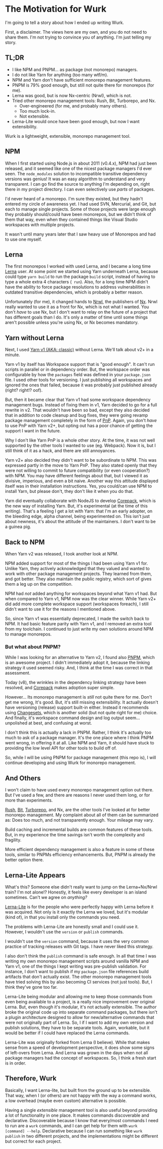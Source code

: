 # The Motivation for Wurk

I'm going to tell a story about how I ended up writing Wurk.

First, a disclaimer. The views here are my own, and you do not need to share them. I'm not trying to convince you of anything. I'm just telling my story.

## TL;DR

- I like NPM and PNPM... as package (not monorepo) managers.
- I do not like Yarn for anything (too many wtf/m).
- NPM and Yarn don't have sufficient monorepo management features.
- PNPM is 79% good enough, but still not quite there for monorepos (for me).
- Lerna was good, but is now Nx-centric (Nrwl), which is not.
- Tried other monorepo management tools: Rush, Bit, Turborepo, and Nx.
  - Over-engineered (for me, and probably many others).
  - Too much lock-in.
  - Not extensible.
- Lerna-Lite would once have been good enough, but now I want extensibility.

Wurk is a lightweight, extensible, monorepo management tool.

## NPM

When I first started using Node.js in about 2011 (v0.4.x), NPM had just been released, and it seemed like one of the nicest package managers I'd ever seen. The `node_modules` solution to incompatible transitive dependency versions was genius! It was an easy algorithm to understand and very transparent. I can go find the source to anything I'm depending on, right there in my project directory. I can even selectively use _parts_ of packages.

I'd never heard of a monorepo. I'm sure they existed, but they hadn't entered my circle of awareness yet. I had used SVN, Mercurial, and Git, but each to manage single projects. Some of those projects were large enough they probably should/could have been monorepos, but we didn't think of them that way, even when they contained things like Visual Studio workspaces with multiple projects.

It wasn't until many years later that I saw heavy use of Monorepos and had to use one myself.

## Lerna

The first monorepos I worked with used Lerna, and I became a long time [Lerna](https://lerna.js.org/) user. At some point we started using Yarn underneath Lerna, because could type `yarn build` to run the package `build` script, instead of having to type a whole extra 4 characters (` run`). Also, for a long time NPM didn't have the ability to force package resolutions to address vulnerabilities in outdated transitive dependencies, which is probably a better reason.

Unfortunately (for me), it changed hands to [Nrwl](https://github.com/lerna/lerna/issues/3121), the publishers of [Nx](https://nx.dev/). Nrwl really wanted to use it as a front for Nx, which is not what I wanted. You don't _have_ to use Nx, but I don't want to relay on the future of a project that has different goals than I do. It's only a matter of time until some things aren't possible unless you're using Nx, or Nx becomes mandatory.

## Yarn without Lerna

Next, I used [Yarn v1 (AKA: classic)](https://classic.yarnpkg.com/en/) without Lerna. We'll talk about v2+ in a minute.

Yarn v1 by itself has Workspace support that is "good enough". It can't run scripts in parallel or in dependency order. But, the workspace order was configurable by how the `packages` field was defined in your `package.json` file. I used other tools for versioning. I just publishing all workspaces and ignored the ones that failed, because it was probably just published already (right? right!? oof).

But, then it became clear that Yarn v1 had some workspace dependency management bugs. Instead of fixing them in v1, Yarn decided to go for a full rewrite in v2. That wouldn't have been so bad, except they also decided that in addition to code cleanup and bug fixes, they were going revamp package management completely in the form of [PnP](https://yarnpkg.com/features/pnp). Again, you don't _have_ to use PnP with Yarn v2+, but opting out has a poor chance of getting the support I want in the future.

Why I don't like Yarn PnP is a whole other story. At the time, it was not well supported by the other tools I wanted to use (eg. Webpack). Now it is, but I still think of it as a hack, and there are still annoyances.

Yarn v2+ also decided they didn't want to be subordinate to NPM. This was expressed partly in the move to Yarn PnP. They also stated openly that they were not willing to commit to future compatibility (or even cooperation?) with NPM. You may have different feelings about that, but I viewed it as divisive, imperious, and even a bit naive. Another way this attitude displayed itself was in their installation instructions. Yes, you could/can use NPM to install Yarn, but please don't, they don't like it when you do that.

Yarn did eventually collaborate with NodeJS to develop [Corepack](https://nodejs.org/api/corepack.html), which is the new way of installing Yarn. But, it's experimental (at the time of this writing). That's a feeling I get a lot with Yarn: that I'm an early adopter, on the bleeding edge, alpha channel, being experimented on. This isn't just about newness, it's about the attitude of the maintainers. I don't want to be a guinea pig.

## Back to NPM

When Yarn v2 was released, I took another look at NPM.

NPM added support for most of the things I had been using Yarn v1 for. Unlike Yarn, they actively acknowledged that they valued and wanted to work with other package management projects. They learned from them, and got better. They also maintain the public registry, which sort of gives them a leg up on the competition.

NPM had _not_ added anything for workspaces beyond what Yarn v1 had. But when compared to Yarn v1, NPM now was the clear winner. While Yarn v2+ did add more complete workspace support (workspaces foreach), I still didn't want to use it for the reasons I mentioned above.

So, since Yarn v1 was essentially deprecated, I made the switch back to NPM. It had basic feature parity with Yarn v1, and I removed an extra tool from my toolchain. I continued to just write my own solutions around NPM to manage monorepos.

### But what about PNPM?

While I was looking for an alternative to Yarn v2, I found also [PNPM](https://pnpm.io/), which is an awesome project. I didn't immediately adopt it, because the linking strategy it used seemed risky. And, I think at the time I was correct in that assessment.

Today (v8), the wrinkles in the dependency linking strategy have been resolved, and [Corepack](https://nodejs.org/api/corepack.html) makes adoption super simple.

However... Its monorepo management is _still_ not quite there for me. Don't get me wrong, It's good. But, it's still missing extensibility. It actually doesn't have versioning (release) support built-in either. Instead it recommends using [Changesets](https://www.npmjs.com/package/@changesets/cli), which is another solid (but not quite right for me) choice. And finally, it's workspace command design and log output seem... unpolished at best, and confusing at worst.

I don't think this is actually a lack in PNPM. Rather, I think it's actually too much to ask of a package manager. It's the one place where I think PNPM went wrong, in offering it at all. Like NPM and Yarn, it should have stuck to providing the low level API for other tools to build off of.

So, while I will be using PNPM for package management (this repo is), I will continue developing and using Wurk for monorepo management. 

## And Others

I won't claim to have used every monorepo management option out there. But I've used a few, and there are reasons I never used them long, or for more than experiments.

[Rush](https://rushjs.io/), [Bit](https://bit.dev/), [Turborepo](https://turbo.build/), and Nx, are the other tools I've looked at for better monorepo management. My complaint about all of them can be summarized as: Does too much, and not transparently enough. Your mileage may vary.

Build caching and incremental builds are common features of these tools. But, in my experience the time savings isn't worth the complexity and fragility.

More efficient dependency management is also a feature in some of these tools, similar to PNPMs efficiency enhancements. But, PNPM is already the better option there.

## Lerna-Lite Appears

What's this? Someone else didn't really want to jump on the Lerna+Nx/Nrwl train? I'm not alone!? Honestly, it feels like every developer is an island sometimes. Can't we agree on _anything?_

[Lerna-Lite](https://github.com/lerna-lite/lerna-lite) is for the people who were perfectly happy with Lerna before it was acquired. Not only is it exactly the Lerna we loved, but it's modular (kind of), in that you install only the commands you need.

The problems with Lerna-Lite are honestly small and I could use it. However, I wouldn't use the `version` or `publish` commands.

I wouldn't use the `version` command, because it uses the very common practice of tracking releases with Git tags. I have never liked this strategy.

I also don't think the `publish` command is safe enough. In all that time I was writing my own monorepo management scripts around vanilla NPM and Yarn v1, one of the things I kept writing was pre-publish validation. For instance, I don't want to publish if my `package.json` file references build artifacts that don't actually exist. The other monorepo management tools have tried solving this by also becoming CI services (not just tools). But, I think they've gone too far.

Lerna-Lite being modular and allowing me to keep those commands from even being available to a project, is a really nice improvement over original Lerna. But, even though it's modular, it's not actually extensible. The author broke the original code up into separate command packages, but there isn't a plugin architecture designed to allow for new/alternative commands that were not originally part of Lerna. So, I if I want to add my own version and publish solutions, they have to be separate tools. Again, workable, but it would be better if I could have replaced the Lerna commands.

Lerna-Lite was originally forked from Lerna (I believe). While that makes sense from a speed of development perspective, it does show some signs of left-overs from Lerna. And Lerna was grown in the days when not all package managers had the concept of workspaces. So, I think a fresh start is in order.

## Therefore, Wurk

Basically, I want Lerna-lite, but built from the ground up to be extensible. That way, when I (or others) are not happy with the way a command works, a low overhead (maybe even custom) alternative is possible.

Having a single _extensible_ management tool is also useful beyond providing a lot of functionality in one place. It makes commands discoverable and declarative. Discoverable because I know that every/most commands I need to run are a `wurk` commands, and I can get help for them with `wurk [command] --help`. Declarative because I can run something like `wurk publish` in two different projects, and the implementations might be different but correct for each project.
